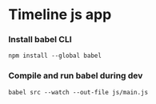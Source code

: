 # Timeline js app

### Install babel CLI
`npm install --global babel`

### Compile and run babel during dev
`babel src --watch --out-file js/main.js`